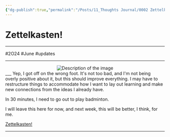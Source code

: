 ```yaml
---
{"dg-publish":true,"permalink":"/Posts/11_Thoughts Journal/0002 Zettelkasten!/"}
---
```



# Zettelkasten!
___
#2O24 #June #updates 
___

<div style="text-align: center;">
    <img src="https://i.imgur.com/MJ1YFax_d.jpg?maxwidth=520&shape=thumb&fidelity=high" alt="Description of the image" style="max-width: 100%; height: auto;">
</div>
___
Yep, I got off on the wrong foot. It's not too bad, and I'm not being overly positive about it, but this should improve everything. I may have to restructure things to accommodate how I want to lay out learning and make new connections from the ideas I already have.

In 30 minutes, I need to go out to play badminton.

I will leave this here for now, and next week, this will be better, I think, for me.

[Zettelkasten!](https://en.wikipedia.org/wiki/Zettelkasten)

___
